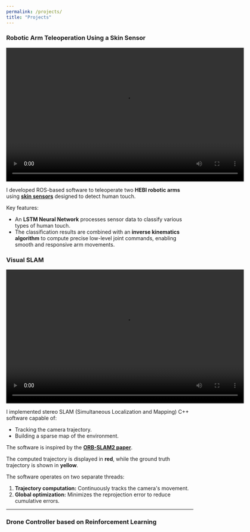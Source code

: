 ```yaml
---
permalink: /projects/
title: "Projects"
---
```

### Robotic Arm Teleoperation Using a Skin Sensor

<video width="640" height="360" controls>
  <source src="{{ '/assets/videos/hebi.mp4' | relative_url }}" type="video/mp4">
  Your browser does not support the video tag.
</video>

I developed ROS-based software to teleoperate two **HEBI robotic arms** using **[skin sensors](https://intouch-robotics.com/)** designed to detect human touch.

Key features:
- An **LSTM Neural Network** processes sensor data to classify various types of human touch.
- The classification results are combined with an **inverse kinematics algorithm** to compute precise low-level joint commands, enabling smooth and responsive arm movements.

### Visual SLAM

<video width="640" height="360" controls>
  <source src="{{ '/assets/videos/visual_slam.mp4' | relative_url }}" type="video/mp4">
  Your browser does not support the video tag.
</video>

I implemented stereo SLAM (Simultaneous Localization and Mapping) C++ software capable of:
- Tracking the camera trajectory.
- Building a sparse map of the environment.

The software is inspired by the **[ORB-SLAM2 paper](https://arxiv.org/abs/1610.06475)**.

The computed trajectory is displayed in **red**, while the ground truth trajectory is shown in **yellow**.

The software operates on two separate threads:
1. **Trajectory computation:** Continuously tracks the camera's movement.
2. **Global optimization:** Minimizes the reprojection error to reduce cumulative errors.

---

### Drone Controller based on Reinforcement Learning

